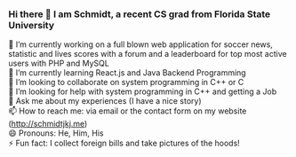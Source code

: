 ### Hi there 👋 I am Schmidt, a recent CS grad from Florida State University

<!--
**SchmidtJKJ/SchmidtJKJ** is a ✨ _special_ ✨ repository because its `README.md` (this file) appears on your GitHub profile.

Here are some ideas to get you started:

- 🔭 I’m currently working on a full blown web application for soccer news, statistic and lives scores with a forum and a leaderboard for top most active users with PHP and MySQL
- 🌱 I’m currently learning React and Java Backend Programming
- 👯 I’m looking to collaborate on system programming in C++ or C++
- 🤔 I’m looking for help with system programming in C++ and getting a Job
- 💬 Ask me about my experiences (I have a nice story)
- 📫 How to reach me: via email or the contact form on my website (http://schmidtjkj.me)
- 😄 Pronouns: He, Him, His
- ⚡ Fun fact: I collect foreign bills
-->
🔭 I’m currently working on a full blown web application for soccer news, statistic and lives scores with a forum and a leaderboard for top most active users with PHP and MySQL <br>
🌱 I’m currently learning React.js and Java Backend Programming <br>
👯 I’m looking to collaborate on system programming in C++ or C <br>
🤔 I’m looking for help with system programming in C++ and getting a Job <br>
💬 Ask me about my experiences (I have a nice story) <br>
📫 How to reach me: via email or the contact form on my website (http://schmidtjkj.me) <br>
😄 Pronouns: He, Him, His <br>
⚡ Fun fact: I collect foreign bills and take pictures of the hoods! <br>
